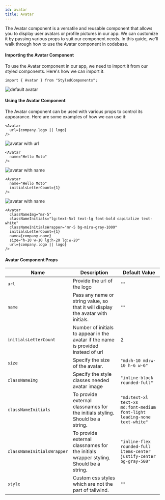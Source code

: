 ```yaml
---
id: avatar
title: Avatar
---
```


The Avatar component is a versatile and reusable component that allows you to display user avatars or profile pictures in our app. We can customize it by passing various props to suit our component needs. In this guide, we'll walk through how to use the Avatar component in codebase.

#### Importing the Avatar Component
To use the Avatar component in our app, we need to import it from our styled components. Here's how we can import it:

```
import { Avatar } from "StyledComponents";
```
![default avatar](/img/avatar/default.png)

#### Using the Avatar Component
The Avatar component can be used with various props to control its appearance. Here are some examples of how we can use it:

```
<Avatar
  url={company.logo || logo}
/>
```
![avatar with url](/img/avatar/with-url.png)


```
<Avatar
  name="Hello Moto"
/>
```

![avatar with name](/img/avatar/with-name.png)

```
<Avatar
  name="Hello Moto"
  initialsLetterCount={1}
/>
```
![avatar with name](/img/avatar/with-initials-count.png)

```
<Avatar
  classNameImg="mr-5"
  classNameInitials="lg:text-5xl text-lg font-bold capitalize text-white"
  classNameInitialsWrapper="mr-5 bg-miru-gray-1000"
  initialsLetterCount={1}
  name={company.name}
  size="h-10 w-10 lg:h-20 lg:w-20"
  url={company.logo || logo}
/>
```

#### Avatar Component Props

| Name | Description | Default Value |
|---------------|-----------------------------------------------------------|---------------|
| `url` | Provide the url of the logo | `""` |
| `name` | Pass any name or string value, so that it will display the avatar with initials. | `""` |
| `initialsLetterCount` | Number of initials to appear in the avatar if the name is provided instead of url | 2 |
| `size` | Specify the size of the avatar. | `"md:h-10 md:w-10 h-6 w-6"` |
| `classNameImg` | Specify the style classes needed avatar image | `"inline-block rounded-full"` |
| `classNameInitials`   | To provide external classnames for the initials styling. Should be a string. | `"md:text-xl text-xs md:font-medium font-light leading-none text-white"` |
| `classNameInitialsWrapper` | To provide external classnames for the initials wrapper styling. Should be a string. | `"inline-flex rounded-full items-center justify-center bg-gray-500"` |
| `style`| Custom css styles which are not the part of tailwind. | `""` |
